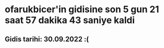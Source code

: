 # ofarukbicer'in gidisine son 5 gun 21 saat 57 dakika 43 saniye kaldi

## Gidis tarihi: 30.09.2022 :(